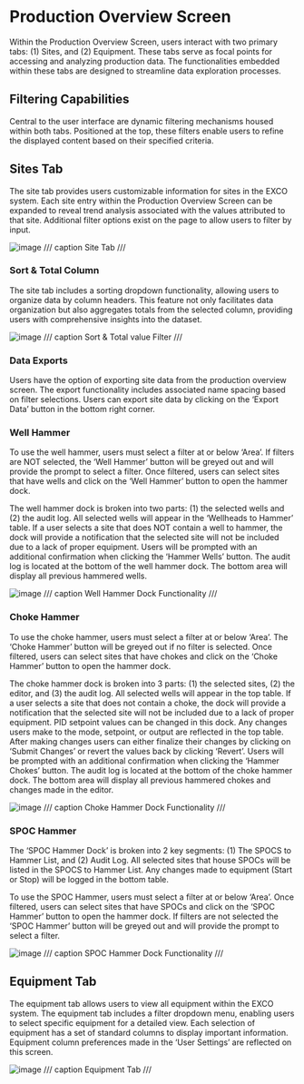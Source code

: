 # **Production Overview Screen**
Within the Production Overview Screen, users interact with two primary tabs: (1) Sites, and (2) Equipment. These tabs serve as focal points for accessing and analyzing production data. The functionalities embedded within these tabs are designed to streamline data exploration processes.

## **Filtering Capabilities**
Central to the user interface are dynamic filtering mechanisms housed within both tabs. Positioned at the top, these filters enable users to refine the displayed content based on their specified criteria.

## **Sites Tab**
The site tab provides users customizable information for sites in the EXCO system. Each site entry within the Production Overview Screen can be expanded to reveal trend analysis associated with the values attributed to that site. Additional filter options exist on the page to allow users to filter by input.

![image](https://github.com/user-attachments/assets/c3496c5b-76d3-4660-b45e-6c118eb882c7)
/// caption
Site Tab
///

### **Sort & Total Column**
The site tab includes a sorting dropdown functionality, allowing users to organize data by column headers. This feature not only facilitates data organization but also aggregates totals from the selected column, providing users with comprehensive insights into the dataset.

![image](https://github.com/user-attachments/assets/bde63514-e970-43c3-9c01-eb8bd452f760)
/// caption
Sort & Total value Filter
///

### **Data Exports**
Users have the option of exporting site data from the production overview screen. The export functionality includes associated name spacing based on filter selections. Users can export site data by clicking on the ‘Export Data’ button in the bottom right corner.

### **Well Hammer**
To use the well hammer, users must select a filter at or below ‘Area’. If filters are NOT selected, the ‘Well Hammer’ button will be greyed out and will provide the prompt to select a filter. Once filtered, users can select sites that have wells and click on the ‘Well Hammer’ button to open the hammer dock.

The well hammer dock is broken into two parts: (1) the selected wells and (2) the audit log. All selected wells will appear in the ‘Wellheads to Hammer’ table. If a user selects a site that does NOT contain a well to hammer, the dock will provide a notification that the selected site will not be included due to a lack of proper equipment. Users will be prompted with an additional confirmation when clicking the ‘Hammer Wells’ button. The audit log is located at the bottom of the well hammer dock. The bottom area will display all previous hammered wells.

![image](https://github.com/user-attachments/assets/f092c74b-1d48-4fd0-b196-e59e536c02f8)
/// caption
Well Hammer Dock Functionality
///

### **Choke Hammer**
To use the choke hammer, users must select a filter at or below ‘Area’. The ‘Choke Hammer’ button will be greyed out if no filter is selected. Once filtered, users can select sites that have chokes and click on the ‘Choke Hammer’ button to open the hammer dock.

The choke hammer dock is broken into 3 parts: (1) the selected sites, (2) the editor, and (3) the audit log. All selected wells will appear in the top table. If a user selects a site that does not contain a choke, the dock will provide a notification that the selected site will not be included due to a lack of proper equipment. PID setpoint values can be changed in this dock. Any changes users make to the mode, setpoint, or output are reflected in the top table. After making changes users can either finalize their changes by clicking on ‘Submit Changes’ or revert the values back by clicking ‘Revert’. Users will be prompted with an additional confirmation when clicking the ‘Hammer Chokes’ button. The audit log is located at the bottom of the choke hammer dock. The bottom area will display all previous hammered chokes and changes made in the editor.

![image](https://github.com/user-attachments/assets/e47b5883-fc34-45d4-bd7a-37c7d972e46a)
/// caption
Choke Hammer Dock Functionality
///

### **SPOC Hammer**
The ‘SPOC Hammer Dock’ is broken into 2 key segments: (1) The SPOCS to Hammer List, and (2) Audit Log. All selected sites that house SPOCs will be listed in the SPOCS to Hammer List. Any changes made to equipment (Start or Stop) will be logged in the bottom table. 

To use the SPOC Hammer, users must select a filter at or below ‘Area’. Once filtered, users can select sites that have SPOCs and click on the ‘SPOC Hammer’ button to open the hammer dock. If filters are not selected the ‘SPOC Hammer’ button will be greyed out and will provide the prompt to select a filter.

![image](https://github.com/user-attachments/assets/57466359-764e-4617-9a5b-aec8af19424c)
/// caption
SPOC Hammer Dock Functionality
///

## **Equipment Tab**
The equipment tab allows users to view all equipment within the EXCO system. The equipment tab includes a filter dropdown menu, enabling users to select specific equipment for a detailed view. Each selection of equipment has a set of standard columns to display important information. Equipment column preferences made in the ‘User Settings’ are reflected on this screen.

![image](https://github.com/user-attachments/assets/3983a212-84cb-4dc9-9df1-78f5c9d91fa8)
/// caption
Equipment Tab
///
